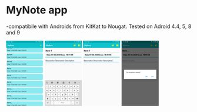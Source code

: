<h1>MyNote app</h1>

-compatibile with Androids from KitKat to Nougat. Tested on Adroid 4.4, 5, 8 and 9

<img src="https://github.com/deamon-cool/MyNote/blob/master/IMAGES/Screenshot_20200607-185701_MyNote.jpg" style="width:20%;text-align:center;">
<img src="https://github.com/deamon-cool/MyNote/blob/master/IMAGES/Screenshot_20200607-185300_MyNote.jpg" style="width:20%;text-align:center;">
<img src="https://github.com/deamon-cool/MyNote/blob/master/IMAGES/Screenshot_20200607-185310_MyNote.jpg" style="width:20%;text-align:center;">
<img src="https://github.com/deamon-cool/MyNote/blob/master/IMAGES/Screenshot_20200607-185558_MyNote.jpg" style="width:20%;text-align:center;">
